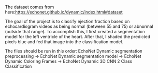 The dataset comes from here:https://echonet.github.io/dynamic/index.html#dataset

The goal of the project is to classify ejection fraction based on echocardiogram videos as being normal (between 55 and 75) or abnormal (outside that range).
To accomplish this, I first created a segmentation model for the left ventricle of the heart.
After that, I shaded the predicted pixels blue and fed that image into the classification model.

The files should be run in this order: 
EchoNet Dynamic segmentation preprocessing  -> EchoNet Dynamic segmentation model -> EchoNet Dynamic Coloring Frames -> EchoNet Dynamic 3D CNN 2 Class Classification
